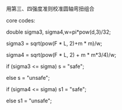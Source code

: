 用第三、四强度准则校准圆轴弯扭组合

core codes:

double sigma3, sigma4,w=pi*pow(d,3)/32; 

sigma3 = sqrt(pow(F * L, 2)+m * m)/w;

sigma4 = sqrt(pow(F * L, 2) + m * m*3/4)/w;

if (sigma3 <= sigma) s = "safe";

else s = "unsafe";

if (sigma4 <= sigma) s1 = "safe";

else s1 = "unsafe";
